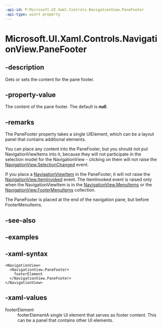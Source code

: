 ```yaml
---
-api-id: P:Microsoft.UI.Xaml.Controls.NavigationView.PaneFooter
-api-type: winrt property
---
```

<!-- Property syntax.
public UIElement PaneFooter { get;  set; }
-->

# Microsoft.UI.Xaml.Controls.NavigationView.PaneFooter


## -description

Gets or sets the content for the pane footer.


## -property-value

The content of the pane footer. The default is **null**.


## -remarks

The PaneFooter property takes a single UIElement, which can be a layout panel that contains additional elements.

You can place any content into the PaneFooter, but you should not put NavigationViewItems into it, because they will not participate in the 
selection model for the NavigationView - clicking on them will not raise the
[NavigationView.SelectionChanged](https://docs.microsoft.com/uwp/api/Microsoft.UI.Xaml.Controls.NavigationView.SelectionChanged) event.

If you place a [NavigationViewItem](navigationviewitem.md) in the PaneFooter, it will not raise the [NavigationView.ItemInvoked](navigationview_iteminvoked.md) event. The ItemInvoked event is raised only when the NavigationViewItem is in the [NavigationView.MenuItems](navigationview_menuitems.md) or the [NavigationView.FooterMenuItems](navigationview_footermenuitems.md) collection.

The PaneFooter is placed at the end of the navigation pane, but before  FooterMenuItems.

## -see-also


## -examples


## -xaml-syntax

```xaml
<NavigationView>
  <NavigationView.PaneFooter>
    footerElement
  </NavigationView.PaneFooter>
</NavigationView>
```


## -xaml-values

<dt>footerElement</dt><dd>footerElementA single UI element that serves as footer content. This can be a panel that contains other UI elements.</dd>
</dl>


